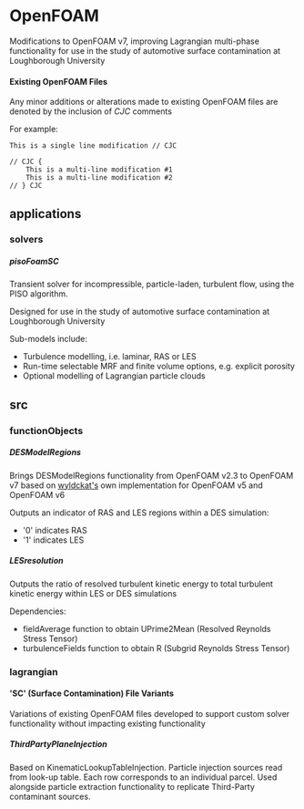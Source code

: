 # OpenFOAM

Modifications to OpenFOAM v7, improving Lagrangian multi-phase functionality for use in the study of automotive surface contamination at Loughborough University

#### Existing OpenFOAM Files

Any minor additions or alterations made to existing OpenFOAM files are denoted by the inclusion of *CJC* comments

For example:

```
This is a single line modification // CJC
```

```
// CJC {
    This is a multi-line modification #1
    This is a multi-line modification #2
// } CJC
```

## applications

### solvers

##### pisoFoamSC

Transient solver for incompressible, particle-laden, turbulent flow,
using the PISO algorithm.

Designed for use in the study of automotive surface contamination at
Loughborough University

Sub-models include:
- Turbulence modelling, i.e. laminar, RAS or LES
- Run-time selectable MRF and finite volume options, e.g. explicit porosity
- Optional modelling of Lagrangian particle clouds

## src

### functionObjects

##### DESModelRegions

Brings DESModelRegions functionality from OpenFOAM v2.3 to OpenFOAM v7 based on [wyldckat's](https://github.com/wyldckat/DESModelRegions) own implementation for OpenFOAM v5 and OpenFOAM v6

Outputs an indicator of RAS and LES regions within a DES simulation:
- '0' indicates RAS
- '1' indicates LES

##### LESresolution

Outputs the ratio of resolved turbulent kinetic energy to total turbulent kinetic energy within LES or DES simulations

Dependencies:
- fieldAverage function to obtain UPrime2Mean (Resolved Reynolds Stress Tensor)
- turbulenceFields function to obtain R (Subgrid Reynolds Stress Tensor)

### lagrangian

#### 'SC' (Surface Contamination) File Variants

Variations of existing OpenFOAM files developed to support custom solver functionality without impacting existing functionality

##### ThirdPartyPlaneInjection

Based on KinematicLookupTableInjection. Particle injection sources read from look-up table. Each row corresponds to an individual parcel. Used alongside particle extraction functionality to replicate Third-Party contaminant sources.
